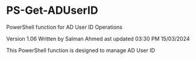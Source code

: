 # PS-Get-ADUserID
PowerShell function for AD User ID Operations

Version 1.06
Written by Salman Ahmed
ast updated 03:30 PM 15/03/2024

This PowerShell function is designed to manage AD User ID
